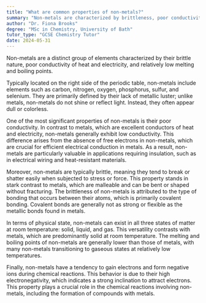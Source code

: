 ```yaml
---
title: "What are common properties of non-metals?"
summary: "Non-metals are characterized by brittleness, poor conductivity of heat and electricity, and generally low melting and boiling points."
author: "Dr. Fiona Brooks"
degree: "MSc in Chemistry, University of Bath"
tutor_type: "GCSE Chemistry Tutor"
date: 2024-05-31
---
```


Non-metals are a distinct group of elements characterized by their brittle nature, poor conductivity of heat and electricity, and relatively low melting and boiling points.

Typically located on the right side of the periodic table, non-metals include elements such as carbon, nitrogen, oxygen, phosphorus, sulfur, and selenium. They are primarily defined by their lack of metallic luster; unlike metals, non-metals do not shine or reflect light. Instead, they often appear dull or colorless.

One of the most significant properties of non-metals is their poor conductivity. In contrast to metals, which are excellent conductors of heat and electricity, non-metals generally exhibit low conductivity. This difference arises from the absence of free electrons in non-metals, which are crucial for efficient electrical conduction in metals. As a result, non-metals are particularly valuable in applications requiring insulation, such as in electrical wiring and heat-resistant materials.

Moreover, non-metals are typically brittle, meaning they tend to break or shatter easily when subjected to stress or force. This property stands in stark contrast to metals, which are malleable and can be bent or shaped without fracturing. The brittleness of non-metals is attributed to the type of bonding that occurs between their atoms, which is primarily covalent bonding. Covalent bonds are generally not as strong or flexible as the metallic bonds found in metals.

In terms of physical state, non-metals can exist in all three states of matter at room temperature: solid, liquid, and gas. This versatility contrasts with metals, which are predominantly solid at room temperature. The melting and boiling points of non-metals are generally lower than those of metals, with many non-metals transitioning to gaseous states at relatively low temperatures.

Finally, non-metals have a tendency to gain electrons and form negative ions during chemical reactions. This behavior is due to their high electronegativity, which indicates a strong inclination to attract electrons. This property plays a crucial role in the chemical reactions involving non-metals, including the formation of compounds with metals.
    